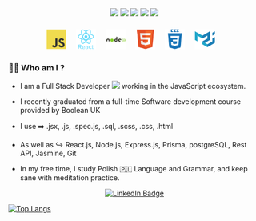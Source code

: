 


<div id="header" align="center">
  <img src="https://media4.giphy.com/media/4H3Ii5eLChYul9p7NL/200w.webp?cid=ecf05e47pk511sl0781gtb6kc4x8gs5pzz3ibp8v48h251yv&rid=200w.webp&ct=g" width="100"/>
  <img src="https://media4.giphy.com/media/4H3Ii5eLChYul9p7NL/200w.webp?cid=ecf05e47pk511sl0781gtb6kc4x8gs5pzz3ibp8v48h251yv&rid=200w.webp&ct=g" width="100"/>
  <img src="https://media4.giphy.com/media/4H3Ii5eLChYul9p7NL/200w.webp?cid=ecf05e47pk511sl0781gtb6kc4x8gs5pzz3ibp8v48h251yv&rid=200w.webp&ct=g" width="100"/>
  <img src="https://media4.giphy.com/media/4H3Ii5eLChYul9p7NL/200w.webp?cid=ecf05e47pk511sl0781gtb6kc4x8gs5pzz3ibp8v48h251yv&rid=200w.webp&ct=g" width="100"/>
  <img src="https://media4.giphy.com/media/4H3Ii5eLChYul9p7NL/200w.webp?cid=ecf05e47pk511sl0781gtb6kc4x8gs5pzz3ibp8v48h251yv&rid=200w.webp&ct=g" width="100"/>
</div>

  
<div align="center">
  <h3>
  <img src="https://github.com/devicons/devicon/blob/master/icons/javascript/javascript-original.svg" title="JavaScript" alt="JavaScript" width="40" height="40"/>&nbsp&nbsp&nbsp&nbsp;
  <img src="https://github.com/devicons/devicon/blob/master/icons/react/react-original-wordmark.svg" title="React" alt="React" width="40" height="40"/>&nbsp&nbsp&nbsp&nbsp;
  <img src="https://github.com/devicons/devicon/blob/master/icons/nodejs/nodejs-original-wordmark.svg" title="NodeJS" alt="NodeJS" width="40" height="40"/>&nbsp&nbsp&nbsp&nbsp;
  <img src="https://github.com/devicons/devicon/blob/master/icons/html5/html5-original.svg" title="HTML5" alt="HTML" width="40" height="40"/>&nbsp&nbsp&nbsp&nbsp;
  <img src="https://github.com/devicons/devicon/blob/master/icons/css3/css3-plain-wordmark.svg"  title="CSS3" alt="CSS" width="40" height="40"/>&nbsp&nbsp&nbsp&nbsp;     
  <img src="https://github.com/devicons/devicon/blob/master/icons/materialui/materialui-original.svg" title="Material UI" alt="Material UI" width="40" height="40"/>&nbsp&nbsp&nbsp&nbsp;
 </h3>
</div>


### 🧍‍♂️ Who am I ?
  
 - I am a Full Stack Developer <img src="https://media.giphy.com/media/WUlplcMpOCEmTGBtBW/giphy.gif" width="30"> working in the JavaScript ecosystem.

  - I recently graduated from a full-time Software development course provided by Boolean UK
  
- I use ➡️ .jsx, .js, .spec.js, .sql, .scss, .css, .html
  
- As well as ↪️ React.js, Node.js, Express.js, Prisma, postgreSQL, Rest API, Jasmine, Git
 
- In my free time, I study Polish  🇵🇱 Language and Grammar, and keep sane with meditation practice.

<div id="badges" align="center"><a href="https://www.linkedin.com/in/alexander-mclachlan-/" target="_blank"><img src="https://img.shields.io/badge/LinkedIn-blue?style=for-the-badge&logo=linkedin&logoColor=white" alt="LinkedIn Badge" /></div> 

  [![Top Langs](https://github-readme-stats.vercel.app/api/top-langs/?username=AlexDjangoX&layout=compact&theme=vision-friendly-dark)](https://github.com/anuraghazra/github-readme-stats)
 
